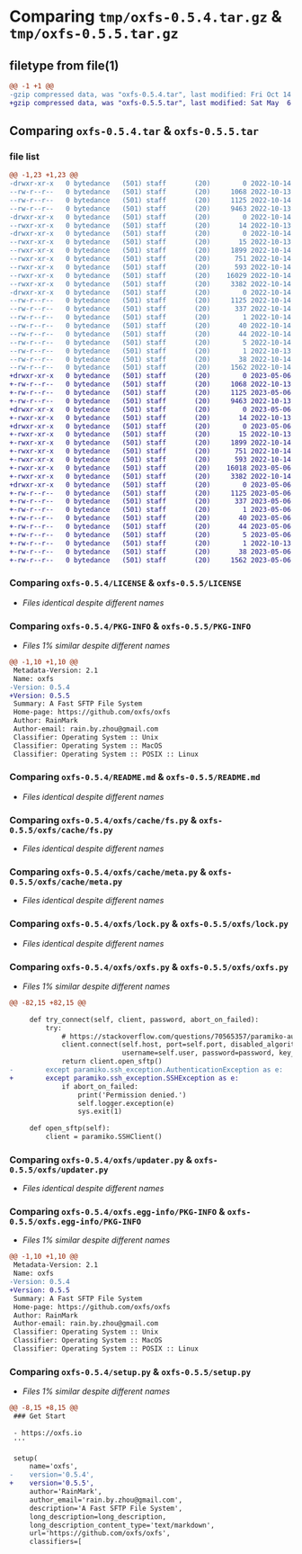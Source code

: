 # Comparing `tmp/oxfs-0.5.4.tar.gz` & `tmp/oxfs-0.5.5.tar.gz`

## filetype from file(1)

```diff
@@ -1 +1 @@
-gzip compressed data, was "oxfs-0.5.4.tar", last modified: Fri Oct 14 06:08:54 2022, max compression
+gzip compressed data, was "oxfs-0.5.5.tar", last modified: Sat May  6 04:06:35 2023, max compression
```

## Comparing `oxfs-0.5.4.tar` & `oxfs-0.5.5.tar`

### file list

```diff
@@ -1,23 +1,23 @@
-drwxr-xr-x   0 bytedance   (501) staff       (20)        0 2022-10-14 06:08:54.271047 oxfs-0.5.4/
--rw-r--r--   0 bytedance   (501) staff       (20)     1068 2022-10-13 04:51:30.000000 oxfs-0.5.4/LICENSE
--rw-r--r--   0 bytedance   (501) staff       (20)     1125 2022-10-14 06:08:54.270755 oxfs-0.5.4/PKG-INFO
--rw-r--r--   0 bytedance   (501) staff       (20)     9463 2022-10-13 04:51:30.000000 oxfs-0.5.4/README.md
-drwxr-xr-x   0 bytedance   (501) staff       (20)        0 2022-10-14 06:08:54.266797 oxfs-0.5.4/oxfs/
--rwxr-xr-x   0 bytedance   (501) staff       (20)       14 2022-10-13 04:51:30.000000 oxfs-0.5.4/oxfs/__init__.py
-drwxr-xr-x   0 bytedance   (501) staff       (20)        0 2022-10-14 06:08:54.270328 oxfs-0.5.4/oxfs/cache/
--rwxr-xr-x   0 bytedance   (501) staff       (20)       15 2022-10-13 04:51:30.000000 oxfs-0.5.4/oxfs/cache/__init__.py
--rwxr-xr-x   0 bytedance   (501) staff       (20)     1899 2022-10-14 03:56:22.000000 oxfs-0.5.4/oxfs/cache/fs.py
--rwxr-xr-x   0 bytedance   (501) staff       (20)      751 2022-10-14 02:59:27.000000 oxfs-0.5.4/oxfs/cache/meta.py
--rwxr-xr-x   0 bytedance   (501) staff       (20)      593 2022-10-14 03:45:04.000000 oxfs-0.5.4/oxfs/lock.py
--rwxr-xr-x   0 bytedance   (501) staff       (20)    16029 2022-10-14 03:46:55.000000 oxfs-0.5.4/oxfs/oxfs.py
--rwxr-xr-x   0 bytedance   (501) staff       (20)     3382 2022-10-14 03:10:01.000000 oxfs-0.5.4/oxfs/updater.py
-drwxr-xr-x   0 bytedance   (501) staff       (20)        0 2022-10-14 06:08:54.269281 oxfs-0.5.4/oxfs.egg-info/
--rw-r--r--   0 bytedance   (501) staff       (20)     1125 2022-10-14 06:08:53.000000 oxfs-0.5.4/oxfs.egg-info/PKG-INFO
--rw-r--r--   0 bytedance   (501) staff       (20)      337 2022-10-14 06:08:54.000000 oxfs-0.5.4/oxfs.egg-info/SOURCES.txt
--rw-r--r--   0 bytedance   (501) staff       (20)        1 2022-10-14 06:08:53.000000 oxfs-0.5.4/oxfs.egg-info/dependency_links.txt
--rw-r--r--   0 bytedance   (501) staff       (20)       40 2022-10-14 06:08:53.000000 oxfs-0.5.4/oxfs.egg-info/entry_points.txt
--rw-r--r--   0 bytedance   (501) staff       (20)       44 2022-10-14 06:08:54.000000 oxfs-0.5.4/oxfs.egg-info/requires.txt
--rw-r--r--   0 bytedance   (501) staff       (20)        5 2022-10-14 06:08:54.000000 oxfs-0.5.4/oxfs.egg-info/top_level.txt
--rw-r--r--   0 bytedance   (501) staff       (20)        1 2022-10-13 04:52:50.000000 oxfs-0.5.4/oxfs.egg-info/zip-safe
--rw-r--r--   0 bytedance   (501) staff       (20)       38 2022-10-14 06:08:54.271143 oxfs-0.5.4/setup.cfg
--rw-r--r--   0 bytedance   (501) staff       (20)     1562 2022-10-14 06:08:25.000000 oxfs-0.5.4/setup.py
+drwxr-xr-x   0 bytedance   (501) staff       (20)        0 2023-05-06 04:06:35.991220 oxfs-0.5.5/
+-rw-r--r--   0 bytedance   (501) staff       (20)     1068 2022-10-13 04:51:30.000000 oxfs-0.5.5/LICENSE
+-rw-r--r--   0 bytedance   (501) staff       (20)     1125 2023-05-06 04:06:35.990971 oxfs-0.5.5/PKG-INFO
+-rw-r--r--   0 bytedance   (501) staff       (20)     9463 2022-10-13 04:51:30.000000 oxfs-0.5.5/README.md
+drwxr-xr-x   0 bytedance   (501) staff       (20)        0 2023-05-06 04:06:35.986958 oxfs-0.5.5/oxfs/
+-rwxr-xr-x   0 bytedance   (501) staff       (20)       14 2022-10-13 04:51:30.000000 oxfs-0.5.5/oxfs/__init__.py
+drwxr-xr-x   0 bytedance   (501) staff       (20)        0 2023-05-06 04:06:35.990516 oxfs-0.5.5/oxfs/cache/
+-rwxr-xr-x   0 bytedance   (501) staff       (20)       15 2022-10-13 04:51:30.000000 oxfs-0.5.5/oxfs/cache/__init__.py
+-rwxr-xr-x   0 bytedance   (501) staff       (20)     1899 2022-10-14 03:56:22.000000 oxfs-0.5.5/oxfs/cache/fs.py
+-rwxr-xr-x   0 bytedance   (501) staff       (20)      751 2022-10-14 02:59:27.000000 oxfs-0.5.5/oxfs/cache/meta.py
+-rwxr-xr-x   0 bytedance   (501) staff       (20)      593 2022-10-14 03:45:04.000000 oxfs-0.5.5/oxfs/lock.py
+-rwxr-xr-x   0 bytedance   (501) staff       (20)    16018 2023-05-06 03:58:50.000000 oxfs-0.5.5/oxfs/oxfs.py
+-rwxr-xr-x   0 bytedance   (501) staff       (20)     3382 2022-10-14 03:10:01.000000 oxfs-0.5.5/oxfs/updater.py
+drwxr-xr-x   0 bytedance   (501) staff       (20)        0 2023-05-06 04:06:35.989218 oxfs-0.5.5/oxfs.egg-info/
+-rw-r--r--   0 bytedance   (501) staff       (20)     1125 2023-05-06 04:06:35.000000 oxfs-0.5.5/oxfs.egg-info/PKG-INFO
+-rw-r--r--   0 bytedance   (501) staff       (20)      337 2023-05-06 04:06:35.000000 oxfs-0.5.5/oxfs.egg-info/SOURCES.txt
+-rw-r--r--   0 bytedance   (501) staff       (20)        1 2023-05-06 04:06:35.000000 oxfs-0.5.5/oxfs.egg-info/dependency_links.txt
+-rw-r--r--   0 bytedance   (501) staff       (20)       40 2023-05-06 04:06:35.000000 oxfs-0.5.5/oxfs.egg-info/entry_points.txt
+-rw-r--r--   0 bytedance   (501) staff       (20)       44 2023-05-06 04:06:35.000000 oxfs-0.5.5/oxfs.egg-info/requires.txt
+-rw-r--r--   0 bytedance   (501) staff       (20)        5 2023-05-06 04:06:35.000000 oxfs-0.5.5/oxfs.egg-info/top_level.txt
+-rw-r--r--   0 bytedance   (501) staff       (20)        1 2022-10-13 04:52:50.000000 oxfs-0.5.5/oxfs.egg-info/zip-safe
+-rw-r--r--   0 bytedance   (501) staff       (20)       38 2023-05-06 04:06:35.991320 oxfs-0.5.5/setup.cfg
+-rw-r--r--   0 bytedance   (501) staff       (20)     1562 2023-05-06 04:06:10.000000 oxfs-0.5.5/setup.py
```

### Comparing `oxfs-0.5.4/LICENSE` & `oxfs-0.5.5/LICENSE`

 * *Files identical despite different names*

### Comparing `oxfs-0.5.4/PKG-INFO` & `oxfs-0.5.5/PKG-INFO`

 * *Files 1% similar despite different names*

```diff
@@ -1,10 +1,10 @@
 Metadata-Version: 2.1
 Name: oxfs
-Version: 0.5.4
+Version: 0.5.5
 Summary: A Fast SFTP File System
 Home-page: https://github.com/oxfs/oxfs
 Author: RainMark
 Author-email: rain.by.zhou@gmail.com
 Classifier: Operating System :: Unix
 Classifier: Operating System :: MacOS
 Classifier: Operating System :: POSIX :: Linux
```

### Comparing `oxfs-0.5.4/README.md` & `oxfs-0.5.5/README.md`

 * *Files identical despite different names*

### Comparing `oxfs-0.5.4/oxfs/cache/fs.py` & `oxfs-0.5.5/oxfs/cache/fs.py`

 * *Files identical despite different names*

### Comparing `oxfs-0.5.4/oxfs/cache/meta.py` & `oxfs-0.5.5/oxfs/cache/meta.py`

 * *Files identical despite different names*

### Comparing `oxfs-0.5.4/oxfs/lock.py` & `oxfs-0.5.5/oxfs/lock.py`

 * *Files identical despite different names*

### Comparing `oxfs-0.5.4/oxfs/oxfs.py` & `oxfs-0.5.5/oxfs/oxfs.py`

 * *Files 1% similar despite different names*

```diff
@@ -82,15 +82,15 @@
 
     def try_connect(self, client, password, abort_on_failed):
         try:
             # https://stackoverflow.com/questions/70565357/paramiko-authentication-fails-with-agreed-upon-rsa-sha2-512-pubkey-algorithm
             client.connect(self.host, port=self.port, disabled_algorithms=dict(pubkeys=["rsa-sha2-512", "rsa-sha2-256"]),
                            username=self.user, password=password, key_filename=self.key_filename)
             return client.open_sftp()
-        except paramiko.ssh_exception.AuthenticationException as e:
+        except paramiko.ssh_exception.SSHException as e:
             if abort_on_failed:
                 print('Permission denied.')
                 self.logger.exception(e)
                 sys.exit(1)
 
     def open_sftp(self):
         client = paramiko.SSHClient()
```

### Comparing `oxfs-0.5.4/oxfs/updater.py` & `oxfs-0.5.5/oxfs/updater.py`

 * *Files identical despite different names*

### Comparing `oxfs-0.5.4/oxfs.egg-info/PKG-INFO` & `oxfs-0.5.5/oxfs.egg-info/PKG-INFO`

 * *Files 1% similar despite different names*

```diff
@@ -1,10 +1,10 @@
 Metadata-Version: 2.1
 Name: oxfs
-Version: 0.5.4
+Version: 0.5.5
 Summary: A Fast SFTP File System
 Home-page: https://github.com/oxfs/oxfs
 Author: RainMark
 Author-email: rain.by.zhou@gmail.com
 Classifier: Operating System :: Unix
 Classifier: Operating System :: MacOS
 Classifier: Operating System :: POSIX :: Linux
```

### Comparing `oxfs-0.5.4/setup.py` & `oxfs-0.5.5/setup.py`

 * *Files 1% similar despite different names*

```diff
@@ -8,15 +8,15 @@
 ### Get Start
 
 - https://oxfs.io
 '''
 
 setup(
     name='oxfs',
-    version='0.5.4',
+    version='0.5.5',
     author='RainMark',
     author_email='rain.by.zhou@gmail.com',
     description='A Fast SFTP File System',
     long_description=long_description,
     long_description_content_type='text/markdown',
     url='https://github.com/oxfs/oxfs',
     classifiers=[
```

